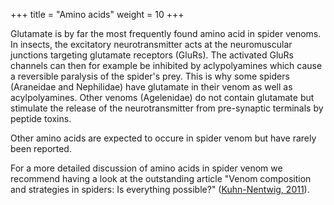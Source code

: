 +++
title = "Amino acids"
weight = 10
+++

Glutamate is by far the most frequently found amino acid in spider venoms. In insects, the excitatory neurotransmitter acts at the neuromuscular junctions targeting glutamate receptors (GluRs). The activated GluRs channels can then for example be inhibited by aclypolyamines which cause a reversible paralysis of the spider's prey. This is why some spiders (Araneidae and Nephilidae) have glutamate in their venom as well as acylpolyamines. Other venoms (Agelenidae) do not contain glutamate but stimulate the release of the neurotransmitter from pre-synaptic terminals by peptide toxins.

Other amino acids are expected to occure in spider venom but have rarely been reported.

For a more detailed discussion of amino acids in spider venom we recommend having a look at the outstanding article "Venom composition and strategies in spiders: Is everything possible?" ([Kuhn-Nentwig, 2011](https://doi.org/10.1016/B978-0-12-387668-3.00001-5)).
